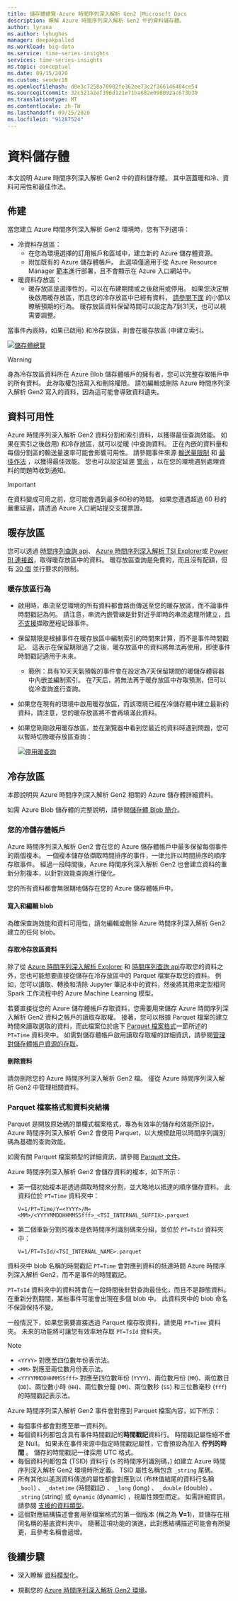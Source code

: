 ```yaml
---
title: 儲存體總覽-Azure 時間序列深入解析 Gen2 |Microsoft Docs
description: 瞭解 Azure 時間序列深入解析 Gen2 中的資料儲存體。
author: lyrana
ms.author: lyhughes
manager: deepakpalled
ms.workload: big-data
ms.service: time-series-insights
services: time-series-insights
ms.topic: conceptual
ms.date: 09/15/2020
ms.custom: seodec18
ms.openlocfilehash: d8e3c7258a70902fe362ee73c2f366146484ce54
ms.sourcegitcommit: 32c521a2ef396d121e71ba682e098092ac673b30
ms.translationtype: MT
ms.contentlocale: zh-TW
ms.lasthandoff: 09/25/2020
ms.locfileid: "91287524"
---
```

# <a name="data-storage"></a>資料儲存體

本文說明 Azure 時間序列深入解析 Gen2 中的資料儲存體。 其中涵蓋暖和冷、資料可用性和最佳作法。

## <a name="provisioning"></a>佈建

當您建立 Azure 時間序列深入解析 Gen2 環境時，您有下列選項：

* 冷資料存放區：
   * 在您為環境選擇的訂用帳戶和區域中，建立新的 Azure 儲存體資源。
   * 附加既有的 Azure 儲存體帳戶。 此選項僅適用于從 Azure Resource Manager [範本](https://docs.microsoft.com/azure/templates/microsoft.timeseriesinsights/allversions)進行部署，且不會顯示在 Azure 入口網站中。
* 暖資料存放區：
   * 暖存放區是選擇性的，可以在布建期間或之後啟用或停用。 如果您決定稍後啟用暖存放區，而且您的冷存放區中已經有資料， [請參閱下面](concepts-storage.md#warm-store-behavior) 的小節以瞭解預期的行為。 暖存放區資料保留時間可以設定為7到31天，也可以視需要調整。

當事件內嵌時，如果已啟用) 和冷存放區，則會在暖存放區 (中建立索引。

[![儲存體總覽](media/concepts-storage/pipeline-to-storage.png)](media/concepts-storage/pipeline-to-storage.png#lightbox)


> [!WARNING]
> 身為冷存放區資料所在 Azure Blob 儲存體帳戶的擁有者，您可以完整存取帳戶中的所有資料。 此存取權包括寫入和刪除權限。 請勿編輯或刪除 Azure 時間序列深入解析 Gen2 寫入的資料，因為這可能會導致資料遺失。

## <a name="data-availability"></a>資料可用性

Azure 時間序列深入解析 Gen2 資料分割和索引資料，以獲得最佳查詢效能。 如果在索引之後啟用) 和冷存放區，就可以從暖 (中查詢資料。 正在內嵌的資料量和每個分割區的輸送量速率可能會影響可用性。 請參閱事件來源 [輸送量限制](./concepts-streaming-ingress-throughput-limits.md) 和 [最佳作法](./concepts-streaming-ingestion-event-sources.md#streaming-ingestion-best-practices) ，以獲得最佳效能。 您也可以設定延遲 [警示](https://docs.microsoft.com/azure/time-series-insights/time-series-insights-environment-mitigate-latency#monitor-latency-and-throttling-with-alerts) ，以在您的環境遇到處理資料的問題時收到通知。

> [!IMPORTANT]
> 在資料變成可用之前，您可能會遇到最多60秒的時間。 如果您遭遇超過 60 秒的嚴重延遲，請透過 Azure 入口網站提交支援票證。

## <a name="warm-store"></a>暖存放區

您可以透過 [時間序列查詢 api](./time-series-insights-update-tsq.md)、 [Azure 時間序列深入解析 TSI Explorer](./time-series-insights-update-explorer.md)或 [Power BI 連接器](./how-to-connect-power-bi.md)，取得暖存放區中的資料。 暖存放區查詢是免費的，而且沒有配額，但有 [30 個](https://docs.microsoft.com/rest/api/time-series-insights/reference-api-limits#query-apis---limits) 並行要求的限制。

### <a name="warm-store-behavior"></a>暖存放區行為 

* 啟用時，串流至您環境的所有資料都會路由傳送至您的暖存放區，而不論事件時間戳記為何。 請注意，串流內嵌管線是針對近乎即時的串流處理所建立，且 [不支援](./concepts-streaming-ingestion-event-sources.md#historical-data-ingestion)擷取歷程記錄事件。
* 保留期限是根據事件在暖存放區中編制索引的時間來計算，而不是事件時間戳記。 這表示在保留期限過了之後，暖存放區中的資料將無法再使用，即使事件時間戳記適用于未來。
  - 範例：具有10天天氣預報的事件會在設定為7天保留期間的暖儲存體容器中內嵌並編制索引。 在7天后，將無法再于暖存放區中存取預測，但可以從冷查詢進行查詢。 
* 如果您在現有的環境中啟用暖存放區，而該環境已經在冷儲存體中建立最新的資料，請注意，您的暖存放區將不會再填滿此資料。
* 如果您剛剛啟用暖存放區，並在瀏覽器中看到您最近的資料時遇到問題，您可以暫時切換暖存放區查詢：

   [![停用暖查詢](media/concepts-storage/toggle-warm.png)](media/concepts-storage/toggle-warm.png#lightbox)

## <a name="cold-store"></a>冷存放區

本節說明與 Azure 時間序列深入解析 Gen2 相關的 Azure 儲存體詳細資料。

如需 Azure Blob 儲存體的完整說明，請參閱[儲存體 Blob 簡介](../storage/blobs/storage-blobs-introduction.md)。

### <a name="your-cold-storage-account"></a>您的冷儲存體帳戶

Azure 時間序列深入解析 Gen2 會在您的 Azure 儲存體帳戶中最多保留每個事件的兩個複本。 一個複本儲存依擷取時間排序的事件，一律允許以時間排序的順序存取事件。 經過一段時間後，Azure 時間序列深入解析 Gen2 也會建立資料的重新分割複本，以針對效能查詢進行優化。

您的所有資料都會無限期地儲存在您的 Azure 儲存體帳戶中。

#### <a name="writing-and-editing-blobs"></a>寫入和編輯 blob

為確保查詢效能和資料可用性，請勿編輯或刪除 Azure 時間序列深入解析 Gen2 建立的任何 blob。

#### <a name="accessing-cold-store-data"></a>存取冷存放區資料

除了從 [Azure 時間序列深入解析 Explorer](./time-series-insights-update-explorer.md) 和 [時間序列查詢 api](./time-series-insights-update-tsq.md)存取您的資料之外，您也可能想要直接從儲存在冷存放區中的 Parquet 檔案存取您的資料。 例如，您可以讀取、轉換和清除 Jupyter 筆記本中的資料，然後將其用來定型相同 Spark 工作流程中的 Azure Machine Learning 模型。

若要直接從您的 Azure 儲存體帳戶存取資料，您需要用來儲存 Azure 時間序列深入解析 Gen2 資料之帳戶的讀取存取權。 接著，您可以根據 Parquet 檔案的建立時間來讀取選取的資料，而此檔案位於底下 [Parquet 檔案格式](#parquet-file-format-and-folder-structure)一節所述的 `PT=Time` 資料夾中。  如需對儲存體帳戶啟用讀取存取權的詳細資訊，請參閱[管理對儲存體帳戶資源的存取](../storage/blobs/storage-manage-access-to-resources.md)。

#### <a name="data-deletion"></a>刪除資料

請勿刪除您的 Azure 時間序列深入解析 Gen2 檔。 僅從 Azure 時間序列深入解析 Gen2 中管理相關資料。

### <a name="parquet-file-format-and-folder-structure"></a>Parquet 檔案格式和資料夾結構

Parquet 是開放原始碼的單欄式檔案格式，專為有效率的儲存和效能所設計。 Azure 時間序列深入解析 Gen2 會使用 Parquet，以大規模啟用以時間序列識別碼為基礎的查詢效能。  

如需有關 Parquet 檔案類型的詳細資訊，請參閱 [Parquet 文件](https://parquet.apache.org/documentation/latest/)。

Azure 時間序列深入解析 Gen2 會儲存資料的複本，如下所示：

* 第一個初始複本是透過擷取時間來分割，並大略地以抵達的順序儲存資料。 此資料位於 `PT=Time` 資料夾中：

  `V=1/PT=Time/Y=<YYYY>/M=<MM>/<YYYYMMDDHHMMSSfff>_<TSI_INTERNAL_SUFFIX>.parquet`

* 第二個重新分割的複本是依時間序列識別碼來分組，並位於 `PT=TsId` 資料夾中：

  `V=1/PT=TsId/<TSI_INTERNAL_NAME>.parquet`

資料夾中 blob 名稱的時間戳記 `PT=Time` 會對應到資料的抵達時間 Azure 時間序列深入解析 Gen2，而不是事件的時間戳記。

`PT=TsId` 資料夾中的資料將會在一段時間後針對查詢最佳化，而且不是靜態資料。 在重新分割期間，某些事件可能會出現在多個 blob 中。 此資料夾中的 blob 命名不保證保持不變。

一般情況下，如果您需要直接透過 Parquet 檔存取資料，請使用 `PT=Time` 資料夾。  未來的功能將可讓您有效率地存取 `PT=TsId` 資料夾。

> [!NOTE]
>
> * `<YYYY>` 對應至四位數年份表示法。
> * `<MM>` 對應至兩位數月份表示法。
> * `<YYYYMMDDHHMMSSfff>` 對應至四位數年份 (`YYYY`)、兩位數月份 (`MM`)、兩位數日 (`DD`)、兩位數小時 (`HH`)、兩位數分鐘 (`MM`)、兩位數秒 (`SS`) 和三位數毫秒 (`fff`) 的時間戳記表示法。

Azure 時間序列深入解析 Gen2 事件會對應到 Parquet 檔案內容，如下所示：

* 每個事件都會對應至單一資料列。
* 每個資料列都包含具有事件時間戳記的**時間戳記**資料行。 時間戳記屬性絕不會是 Null。 如果未在事件來源中指定時間戳記屬性，它會預設為加入 **佇列的時間** 。 儲存的時間戳記一律採用 UTC 格式。
* 每個資料列都包含 (TSID) 資料行 (s 的時間序列識別碼，) 如建立 Azure 時間序列深入解析 Gen2 環境時所定義。 TSID 屬性名稱包含 `_string` 尾碼。
* 所有其他以遙測資料傳送的屬性都會對應到以 (布林值結尾的資料行名稱 `_bool`) 、 `_datetime` (時間戳記) 、 `_long` (long) 、 `_double` (double) 、 `_string` (string) 或 `dynamic` (dynamic) ，視屬性類型而定。  如需詳細資訊，請參閱 [支援的資料類型](./concepts-supported-data-types.md)。
* 這個對應結構描述會套用至檔案格式的第一個版本 (稱之為 **V=1**)，並儲存在相同名稱的基底資料夾中。 隨著這項功能的演進，此對應結構描述可能會有所變更，且參考名稱會遞增。

## <a name="next-steps"></a>後續步驟

* 深入瞭解 [資料模型](./time-series-insights-update-tsm.md)化。

* 規劃您的 [Azure 時間序列深入解析 Gen2 環境](./time-series-insights-update-plan.md)。
